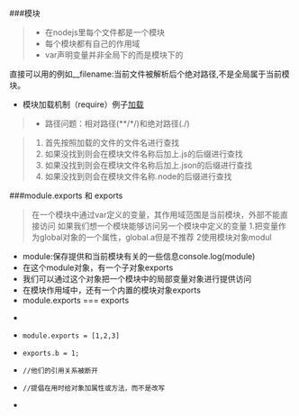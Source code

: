 ###模块
> * 在nodejs里每个文件都是一个模块
> * 每个模块都有自己的作用域
> * var声明变量并非全局下的而是模块下的

直接可以用的例如__filename:当前文件被解析后个绝对路径,不是全局属于当前模块。

* 模块加载机制（require）例子[加载](require1.js)

> * 路径问题：相对路径(\*\*/\*/)和绝对路径(\./)

> 1. 首先按照加载的文件的文件名进行查找
> 2. 如果没找到则会在模块文件名称后加上.js的后缀进行查找
> 3. 如果没找到则会在模块文件名称后加上.json的后缀进行查找
> 4. 如果没找到则会在模块文件名称.node的后缀进行查找

###module.exports 和 exports

>在一个模块中通过var定义的变量，其作用域范围是当前模块，外部不能直接访问
>如果我们想一个模块能够访问另一个模块中定义的变量
>1.把变量作为global对象的一个属性，global.a但是不推荐
>2使用模块对象modul

* module:保存提供和当前模块有关的一些信息console.log(module)
* 在这个module对象，有一个子对象exports
* 我们可以通过这个对象把一个模块中的局部变量对象进行提供访问
* 在模块作用域中，还有一个内置的模块对象exports
* module.exports === exports
* <pre>
*     module.exports = [1,2,3]
*     exports.b = 1;
*     //他们的引用关系被断开
*     //提倡在用时给对象加属性或方法，而不是改写
* </pre>
